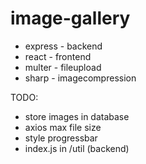 # image-gallery

- express - backend
- react - frontend
- multer - fileupload
- sharp - imagecompression


TODO:
- store images in database
- axios max file size
- style progressbar
- index.js in /util (backend)
